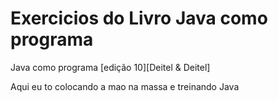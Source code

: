 #  Exercicios do Livro Java como programa
Java como programa [edição 10][Deitel &amp; Deitel]

Aqui eu to colocando a mao na massa e treinando Java
